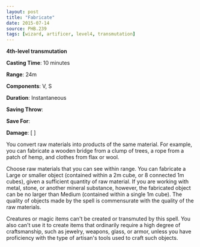 ```yaml
---
layout: post
title: "Fabricate"
date: 2015-07-14
source: PHB.239
tags: [wizard, artificer, level4, transmutation]
---
```


**4th-level transmutation**

**Casting Time**: 10 minutes

**Range**: 24m

**Components**: V, S

**Duration**: Instantaneous

**Saving Throw**:

**Save For**:

**Damage**: [ ]

You convert raw materials into products of the same material. For example, you can fabricate a wooden bridge from a clump of trees, a rope from a patch of hemp, and clothes from flax or wool.

Choose raw materials that you can see within range. You can fabricate a Large or smaller object (contained within a 2m cube, or 8 connected 1m cubes), given a sufficient quantity of raw material. If you are working with metal, stone, or another mineral substance, however, the fabricated object can be no larger than Medium (contained within a single 1m cube). The quality of objects made by the spell is commensurate with the quality of the raw materials.

Creatures or magic items can't be created or transmuted by this spell. You also can't use it to create items that ordinarily require a high degree of craftsmanship, such as jewelry, weapons, glass, or armor, unless you have proficiency with the type of artisan's tools used to craft such objects.
